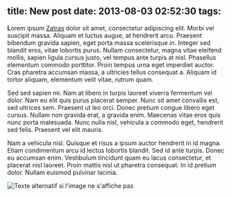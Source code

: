 title: New post
date: 2013-08-03 02:52:30
tags:
---
**L**orem ipsum [Zatras][1] dolor sit amet, consectetur adipiscing elit. Morbi vel suscipit massa. Aliquam et luctus augue, at hendrerit arcu. Praesent bibendum gravida sapien, eget porta massa scelerisque in. Integer sed blandit eros, vitae lobortis purus. Nullam consectetur, magna vitae eleifend mollis, sapien ligula cursus justo, vel tempus ante turpis at nisl. Phasellus elementum commodo porttitor. Proin tempus urna eget imperdiet auctor. Cras pharetra accumsan massa, a ultricies tellus consequat a. Aliquam id tortor aliquam, elementum velit vitae, rutrum quam.


Sed sed sapien mi. Nam at libero in turpis laoreet viverra fermentum vel dolor. Nam eu elit quis purus placerat semper. Nunc sit amet convallis est, sed ultrices sem. Praesent ut leo orci. Donec pretium congue libero eget cursus. Nullam non gravida erat, a gravida enim. Maecenas vitae eros quis nunc porta malesuada. Nunc nulla nisl, vehicula a commodo eget, hendrerit sed felis. Praesent vel elit mauris.


Nam a vehicula nisl. Quisque et risus a ipsum auctor hendrerit in id magna. Etiam condimentum arcu id lectus lobortis blandit. Sed id ante turpis. Donec eu accumsan enim. Vestibulum tincidunt quam eu lacus consectetur, et placerat nisl laoreet. Proin mattis nisl ut pharetra consequat. In id pretium dolor. Nullam euismod pulvinar lacinia.


![Texte alternatif si l'image ne s'affiche pas](http://24.media.tumblr.com/f7d4e5372f480174aa2dd8f462e2d17d/tumblr_mqx1bpIvn21qd7hypo1_1280.jpg "")


[1]: http://www.zatras.com/ "Hack"
